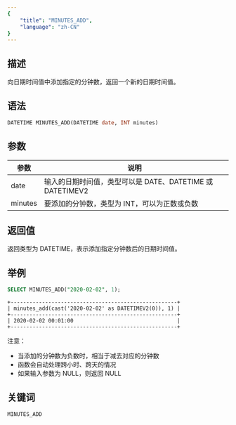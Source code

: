 ```yaml
---
{
    "title": "MINUTES_ADD",
    "language": "zh-CN"
}
---
```


<!-- 
Licensed to the Apache Software Foundation (ASF) under one
or more contributor license agreements.  See the NOTICE file
distributed with this work for additional information
regarding copyright ownership.  The ASF licenses this file
to you under the Apache License, Version 2.0 (the
"License"); you may not use this file except in compliance
with the License.  You may obtain a copy of the License at

  http://www.apache.org/licenses/LICENSE-2.0

Unless required by applicable law or agreed to in writing,
software distributed under the License is distributed on an
"AS IS" BASIS, WITHOUT WARRANTIES OR CONDITIONS OF ANY
KIND, either express or implied.  See the License for the
specific language governing permissions and limitations
under the License.
-->

## 描述

向日期时间值中添加指定的分钟数，返回一个新的日期时间值。

## 语法

```sql
DATETIME MINUTES_ADD(DATETIME date, INT minutes)
```

## 参数

| 参数 | 说明 |
| ---- | ---- |
| date | 输入的日期时间值，类型可以是 DATE、DATETIME 或 DATETIMEV2 |
| minutes | 要添加的分钟数，类型为 INT，可以为正数或负数 |

## 返回值

返回类型为 DATETIME，表示添加指定分钟数后的日期时间值。

## 举例

```sql
SELECT MINUTES_ADD("2020-02-02", 1);
```

```text
+-----------------------------------------------------+
| minutes_add(cast('2020-02-02' as DATETIMEV2(0)), 1) |
+-----------------------------------------------------+
| 2020-02-02 00:01:00                                 |
+-----------------------------------------------------+
```

注意：
- 当添加的分钟数为负数时，相当于减去对应的分钟数
- 函数会自动处理跨小时、跨天的情况
- 如果输入参数为 NULL，则返回 NULL

## 关键词

    MINUTES_ADD
